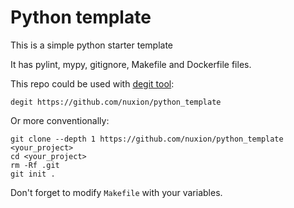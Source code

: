 # Python template

This is a simple python starter template

It has pylint, mypy, gitignore, Makefile and Dockerfile files.

This repo could be used with [degit tool](https://github.com/Rich-Harris/degit):

```
degit https://github.com/nuxion/python_template
```

Or more conventionally:

```
git clone --depth 1 https://github.com/nuxion/python_template <your_project>
cd <your_project>
rm -Rf .git 
git init .
```

Don't forget to modify `Makefile` with your variables.



